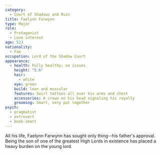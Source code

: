```yaml
---
category:
  - Court of Shadows and Ruin
title: Faelynn Farwynn
type: Major
role:
  - Protagonist
  - Love interest
age: 523
nationality:
  - Fae
occupation: Lord of the Shadow Court
appearance:
  - health: Fully healthy; no issues
    height: "5.6"
    hair:
      - white
    eye: green
    build: lean and muscular
    features: Swirl tattoos all over his arms and chest
    accessories: A crown on his head signaling his royalty
    grooming: Smart, very put together
psych:
  - pragmatist
  - extrovert
  - book-smart
---
```

All his life, Faelynn Farwynn has sought only thing--his father's approval. Being the son of one of the greatest High Lords in existence has placed a heavy burden on the young lord.